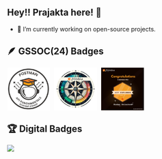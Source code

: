 ## Hey!! Prajakta here! 👋

- 🔭 I’m currently working on open-source projects.

##  🪶 GSSOC(24) Badges
<div style='display:flex; align-items:center; gap: 10px;' align='center'>
  <img src="https://github.com/maniacedoc/maniacedoc/blob/main/Postman%20White.png" width="100px" height="100px" />
  <img src="https://github.com/maniacedoc/maniacedoc/blob/main/1.png" width="100px" height="100px" />
  <img src="https://github.com/maniacedoc/maniacedoc/blob/main/GitExplorerBadgePrajaktaNanda.jpeg" width="100px" height="100px"/>
  <!--<img src="https://github.com/girlscript/gssoc-website-new/blob/main/public/badges/2.png" width="100px" height="100px" />
  <img src="https://github.com/girlscript/gssoc-website-new/blob/main/public/badges/3.png" width="100px" height="100px" />
  <img src="https://github.com/girlscript/gssoc-website-new/blob/main/public/badges/4.png" width="100px" height="100px" />
  <img src="https://github.com/girlscript/gssoc-website-new/blob/main/public/badges/5.png" width="100px" height="100px" />
  <img src="https://github.com/girlscript/gssoc-website-new/blob/main/public/badges/6.png" width="100px" height="100px" />
  <img src="https://github.com/girlscript/gssoc-website-new/blob/main/public/badges/7.png" width="100px" height="100px" />
  <img src="https://github.com/girlscript/gssoc-website-new/blob/main/public/badges/8.png" width="100px" height="100px" />-->
</div>

## 🏆 Digital Badges
<div style='display:flex; align-items:center; gap: 10px;' align='center'>
  <img src="https://holopin.me/maniacedoc"/>
</div>
<!--
- 🌱 I’m currently wo

- 👯 I’m looking to collaborate on ...
- 🤔 I’m looking for help with ...
- 💬 Ask me about ...
- 📫 How to reach me: ...
- 😄 Pronouns: ...
- ⚡ Fun fact: ... -->

